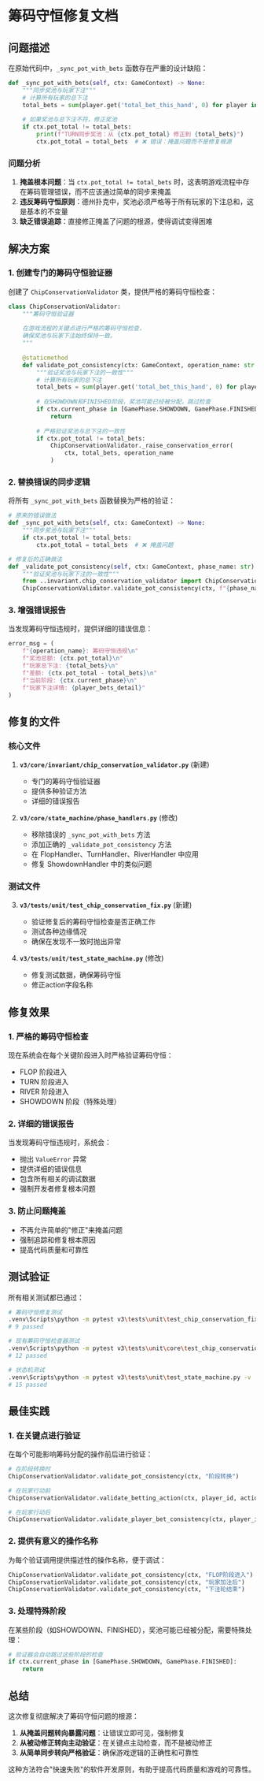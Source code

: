 # 筹码守恒修复文档

## 问题描述

在原始代码中，`_sync_pot_with_bets` 函数存在严重的设计缺陷：

```python
def _sync_pot_with_bets(self, ctx: GameContext) -> None:
    """同步奖池与玩家下注"""
    # 计算所有玩家的总下注
    total_bets = sum(player.get('total_bet_this_hand', 0) for player in ctx.players.values())
    
    # 如果奖池与总下注不符，修正奖池
    if ctx.pot_total != total_bets:
        print(f"TURN同步奖池：从 {ctx.pot_total} 修正到 {total_bets}")
        ctx.pot_total = total_bets  # ❌ 错误：掩盖问题而不是修复根源
```

### 问题分析

1. **掩盖根本问题**：当 `ctx.pot_total != total_bets` 时，这表明游戏流程中存在筹码管理错误，而不应该通过简单的同步来掩盖
2. **违反筹码守恒原则**：德州扑克中，奖池必须严格等于所有玩家的下注总和，这是基本的不变量
3. **缺乏错误追踪**：直接修正掩盖了问题的根源，使得调试变得困难

## 解决方案

### 1. 创建专门的筹码守恒验证器

创建了 `ChipConservationValidator` 类，提供严格的筹码守恒检查：

```python
class ChipConservationValidator:
    """筹码守恒验证器
    
    在游戏流程的关键点进行严格的筹码守恒检查，
    确保奖池与玩家下注始终保持一致。
    """
    
    @staticmethod
    def validate_pot_consistency(ctx: GameContext, operation_name: str = "未知操作") -> None:
        """验证奖池与玩家下注的一致性"""
        # 计算所有玩家的总下注
        total_bets = sum(player.get('total_bet_this_hand', 0) for player in ctx.players.values())
        
        # 在SHOWDOWN和FINISHED阶段，奖池可能已经被分配，跳过检查
        if ctx.current_phase in [GamePhase.SHOWDOWN, GamePhase.FINISHED]:
            return
        
        # 严格验证奖池与总下注的一致性
        if ctx.pot_total != total_bets:
            ChipConservationValidator._raise_conservation_error(
                ctx, total_bets, operation_name
            )
```

### 2. 替换错误的同步逻辑

将所有 `_sync_pot_with_bets` 函数替换为严格的验证：

```python
# 原来的错误做法
def _sync_pot_with_bets(self, ctx: GameContext) -> None:
    """同步奖池与玩家下注"""
    if ctx.pot_total != total_bets:
        ctx.pot_total = total_bets  # ❌ 掩盖问题

# 修复后的正确做法
def _validate_pot_consistency(self, ctx: GameContext, phase_name: str) -> None:
    """验证奖池与玩家下注的一致性"""
    from ..invariant.chip_conservation_validator import ChipConservationValidator
    ChipConservationValidator.validate_pot_consistency(ctx, f"{phase_name}阶段进入")
```

### 3. 增强错误报告

当发现筹码守恒违规时，提供详细的错误信息：

```python
error_msg = (
    f"{operation_name}: 筹码守恒违规\n"
    f"奖池总额: {ctx.pot_total}\n"
    f"玩家总下注: {total_bets}\n"
    f"差额: {ctx.pot_total - total_bets}\n"
    f"当前阶段: {ctx.current_phase}\n"
    f"玩家下注详情: {player_bets_detail}"
)
```

## 修复的文件

### 核心文件

1. **`v3/core/invariant/chip_conservation_validator.py`** (新建)
   - 专门的筹码守恒验证器
   - 提供多种验证方法
   - 详细的错误报告

2. **`v3/core/state_machine/phase_handlers.py`** (修改)
   - 移除错误的 `_sync_pot_with_bets` 方法
   - 添加正确的 `_validate_pot_consistency` 方法
   - 在 FlopHandler、TurnHandler、RiverHandler 中应用
   - 修复 ShowdownHandler 中的类似问题

### 测试文件

3. **`v3/tests/unit/test_chip_conservation_fix.py`** (新建)
   - 验证修复后的筹码守恒检查是否正确工作
   - 测试各种边缘情况
   - 确保在发现不一致时抛出异常

4. **`v3/tests/unit/test_state_machine.py`** (修改)
   - 修复测试数据，确保筹码守恒
   - 修正action字段名称

## 修复效果

### 1. 严格的筹码守恒检查

现在系统会在每个关键阶段进入时严格验证筹码守恒：

- FLOP 阶段进入
- TURN 阶段进入  
- RIVER 阶段进入
- SHOWDOWN 阶段（特殊处理）

### 2. 详细的错误报告

当发现筹码守恒违规时，系统会：

- 抛出 `ValueError` 异常
- 提供详细的错误信息
- 包含所有相关的调试数据
- 强制开发者修复根本问题

### 3. 防止问题掩盖

- 不再允许简单的"修正"来掩盖问题
- 强制追踪和修复根本原因
- 提高代码质量和可靠性

## 测试验证

所有相关测试都已通过：

```bash
# 筹码守恒修复测试
.venv\Scripts\python -m pytest v3\tests\unit\test_chip_conservation_fix.py -v
# 9 passed

# 现有筹码守恒检查器测试
.venv\Scripts\python -m pytest v3\tests\unit\core\test_chip_conservation_checker.py -v
# 12 passed

# 状态机测试
.venv\Scripts\python -m pytest v3\tests\unit\test_state_machine.py -v
# 15 passed
```

## 最佳实践

### 1. 在关键点进行验证

在每个可能影响筹码分配的操作前后进行验证：

```python
# 在阶段转换时
ChipConservationValidator.validate_pot_consistency(ctx, "阶段转换")

# 在玩家行动前
ChipConservationValidator.validate_betting_action(ctx, player_id, action_type, amount)

# 在玩家行动后
ChipConservationValidator.validate_player_bet_consistency(ctx, player_id, "行动后")
```

### 2. 提供有意义的操作名称

为每个验证调用提供描述性的操作名称，便于调试：

```python
ChipConservationValidator.validate_pot_consistency(ctx, "FLOP阶段进入")
ChipConservationValidator.validate_pot_consistency(ctx, "玩家加注后")
ChipConservationValidator.validate_pot_consistency(ctx, "下注轮结束")
```

### 3. 处理特殊阶段

在某些阶段（如SHOWDOWN、FINISHED），奖池可能已经被分配，需要特殊处理：

```python
# 验证器会自动跳过这些阶段的检查
if ctx.current_phase in [GamePhase.SHOWDOWN, GamePhase.FINISHED]:
    return
```

## 总结

这次修复彻底解决了筹码守恒问题的根源：

1. **从掩盖问题转向暴露问题**：让错误立即可见，强制修复
2. **从被动修正转向主动验证**：在关键点主动检查，而不是被动修正
3. **从简单同步转向严格验证**：确保游戏逻辑的正确性和可靠性

这种方法符合"快速失败"的软件开发原则，有助于提高代码质量和游戏的可靠性。 
